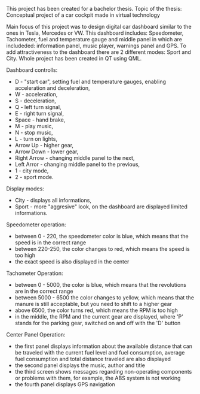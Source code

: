 This project has been created for a bachelor thesis. Topic of the thesis: Conceptual project of a car cockpit made in virtual technology 

Main focus of this project was to design digital car dashboard similar to the ones in Tesla, Mercedes or VW. 
This dashboard includes: Speedometer, Tachometer, fuel and temperature gauge and middle panel in which are includeded: information panel, music player, warnings panel and GPS.
To add attractiveness to the dashboard there are 2 different modes: Sport and City.
Whole project has been created in QT using QML.

Dashboard controlls:
- D - "start car", setting fuel and temperature gauges, enabling acceleration and deceleration,
- W - acceleration,
- S - deceleration,
- Q - left turn signal,
- E - right turn signal,
- Space - hand brake,
- M - play music,
- N - stop music,
- L - turn on lights,
- Arrow Up - higher gear,
- Arrow Down - lower gear,
- Right Arrow - changing middle panel to the next,
- Left Arror - changing middle panel to the previous,
- 1 - city mode,
- 2 - sport mode. 

Display modes:
- City - displays all informations,
- Sport - more "aggresive" look, on the dashboard are displayed limited informations.

Speedometer operation:
- between 0 - 220, the speedometer color is blue, which means that the speed is in the correct range
- between 220-250, the color changes to red, which means the speed is too high
- the exact speed is also displayed in the center


Tachometer Operation:
- between 0 - 5000, the color is blue, which means that the revolutions are in the correct range
- between 5000 - 6500 the color changes to yellow, which means that the manure is still acceptable, but you need to shift to a higher gear
- above 6500, the color turns red, which means the RPM is too high
- in the middle, the RPM and the current gear are displayed, where 'P' stands for the parking gear, switched on and off with the 'D' button

Center Panel Operation:
- the first panel displays information about the available distance that can be traveled with the current fuel level and fuel consumption, average fuel consumption and total distance traveled are also displayed
- the second panel displays the music, author and title
- the third screen shows messages regarding non-operating components or problems with them, for example, the ABS system is not working
- the fourth panel displays GPS navigation
  
